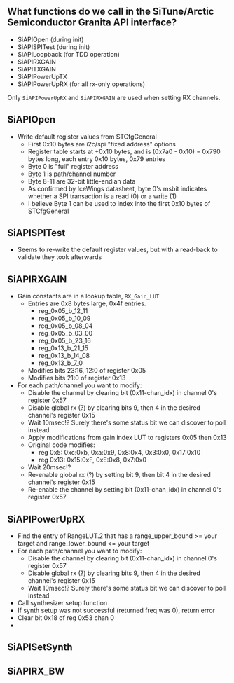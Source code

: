 ## What functions do we call in the SiTune/Arctic Semiconductor Granita API interface?
- SiAPIOpen (during init)
- SiAPISPITest (during init)
- SiAPILoopback (for TDD operation)
- SiAPIRXGAIN
- SiAPITXGAIN
- SiAPIPowerUpTX
- SiAPIPowerUpRX (for all rx-only operations)

Only `SiAPIPowerUpRX` and `SiAPIRXGAIN` are used when setting RX channels.

## SiAPIOpen
- Write default register values from STCfgGeneral
    - First 0x10 bytes are i2c/spi "fixed address" options
    - Register table starts at +0x10 bytes, and is (0x7a0 - 0x10) = 0x790 bytes long, each entry 0x10 bytes, 0x79 entries
    - Byte 0 is "full" register address
    - Byte 1 is path/channel number
    - Byte 8-11 are 32-bit little-endian data
    - As confirmed by IceWings datasheet, byte 0's msbit indicates whether a SPI transaction is a read (0) or a write (1)
    - I believe Byte 1 can be used to index into the first 0x10 bytes of STCfgGeneral

## SiAPISPITest
- Seems to re-write the default register values, but with a read-back to validate they took afterwards

## SiAPIRXGAIN
- Gain constants are in a lookup table, `RX_Gain_LUT`
    - Entries are 0x8 bytes large, 0x4f entries.
        - reg_0x05_b_12_11
        - reg_0x05_b_10_09
        - reg_0x05_b_08_04
        - reg_0x05_b_03_00
        - reg_0x05_b_23_16
        - reg_0x13_b_21_15
        - reg_0x13_b_14_08
        - reg_0x13_b_7_0
    - Modifies bits 23:16, 12:0 of register 0x05
    - Modifies bits 21:0 of register 0x13
- For each path/channel you want to modify:
    - Disable the channel by clearing bit (0x11-chan_idx) in channel 0's register 0x57
    - Disable global rx (?) by clearing bits 9, then 4 in the desired channel's register 0x15
    - Wait 10msec!? Surely there's some status bit we can discover to poll instead
    - Apply modifications from gain index LUT to registers 0x05 then 0x13
    - Original code modifies:
        - reg 0x5: 0xc:0xb, 0xa:0x9, 0x8:0x4, 0x3:0x0, 0x17:0x10
        - reg 0x13: 0x15:0xF, 0xE:0x8, 0x7:0x0
    - Wait 20msec!?
    - Re-enable global rx (?) by setting bit 9, then bit 4 in the desired channel's register 0x15
    - Re-enable the channel by setting bit (0x11-chan_idx) in channel 0's register 0x57

## SiAPIPowerUpRX
- Find the entry of RangeLUT.2 that has a range_upper_bound >= your target and range_lower_bound <= your target
- For each path/channel you want to modify:
    - Disable the channel by clearing bit (0x11-chan_idx) in channel 0's register 0x57
    - Disable global rx (?) by clearing bits 9, then 4 in the desired channel's register 0x15
    - Wait 10msec!? Surely there's some status bit we can discover to poll instead
- Call synthesizer setup function
- If synth setup was not successful (returned freq was 0), return error
- Clear bit 0x18 of reg 0x53 chan 0
- 

## SiAPISetSynth

## SiAPIRX_BW
